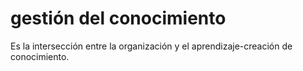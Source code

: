 # gestión del conocimiento

Es la intersección entre la organización y el aprendizaje-creación de conocimiento.

